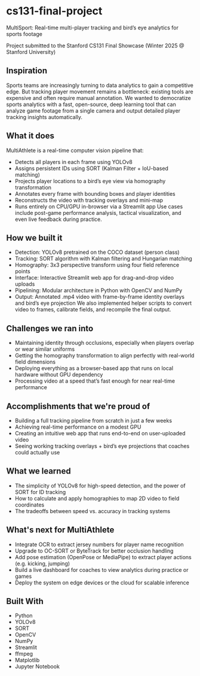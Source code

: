 # cs131-final-project
MultiSport: Real-time multi-player tracking and bird’s eye analytics for sports footage

Project submitted to the Stanford CS131 Final Showcase (Winter 2025 @ Stanford University)

## Inspiration
Sports teams are increasingly turning to data analytics to gain a competitive edge. But tracking player movement remains a bottleneck: existing tools are expensive and often require manual annotation. We wanted to democratize sports analytics with a fast, open-source, deep learning tool that can analyze game footage from a single camera and output detailed player tracking insights automatically.

## What it does
MultiAthlete is a real-time computer vision pipeline that:
- Detects all players in each frame using YOLOv8
- Assigns persistent IDs using SORT (Kalman Filter + IoU-based matching)
- Projects player locations to a bird’s eye view via homography transformation
- Annotates every frame with bounding boxes and player identities
- Reconstructs the video with tracking overlays and mini-map
- Runs entirely on CPU/GPU in-browser via a Streamlit app
Use cases include post-game performance analysis, tactical visualization, and even live feedback during practice.

## How we built it
- Detection: YOLOv8 pretrained on the COCO dataset (person class)
- Tracking: SORT algorithm with Kalman filtering and Hungarian matching
- Homography: 3x3 perspective transform using four field reference points
- Interface: Interactive Streamlit web app for drag-and-drop video uploads
- Pipelining: Modular architecture in Python with OpenCV and NumPy
- Output: Annotated .mp4 video with frame-by-frame identity overlays and bird’s eye projection
We also implemented helper scripts to convert video to frames, calibrate fields, and recompile the final output.

## Challenges we ran into
- Maintaining identity through occlusions, especially when players overlap or wear similar uniforms
- Getting the homography transformation to align perfectly with real-world field dimensions
- Deploying everything as a browser-based app that runs on local hardware without GPU dependency
- Processing video at a speed that’s fast enough for near real-time performance

## Accomplishments that we're proud of
- Building a full tracking pipeline from scratch in just a few weeks
- Achieving real-time performance on a modest GPU
- Creating an intuitive web app that runs end-to-end on user-uploaded video
- Seeing working tracking overlays + bird’s eye projections that coaches could actually use

## What we learned
- The simplicity of YOLOv8 for high-speed detection, and the power of SORT for ID tracking
- How to calculate and apply homographies to map 2D video to field coordinates
- The tradeoffs between speed vs. accuracy in tracking systems

## What's next for MultiAthlete
- Integrate OCR to extract jersey numbers for player name recognition
- Upgrade to OC-SORT or ByteTrack for better occlusion handling
- Add pose estimation (OpenPose or MediaPipe) to extract player actions (e.g. kicking, jumping)
- Build a live dashboard for coaches to view analytics during practice or games
- Deploy the system on edge devices or the cloud for scalable inference

## Built With
- Python
- YOLOv8
- SORT
- OpenCV
- NumPy
- Streamlit
- ffmpeg
- Matplotlib
- Jupyter Notebook
